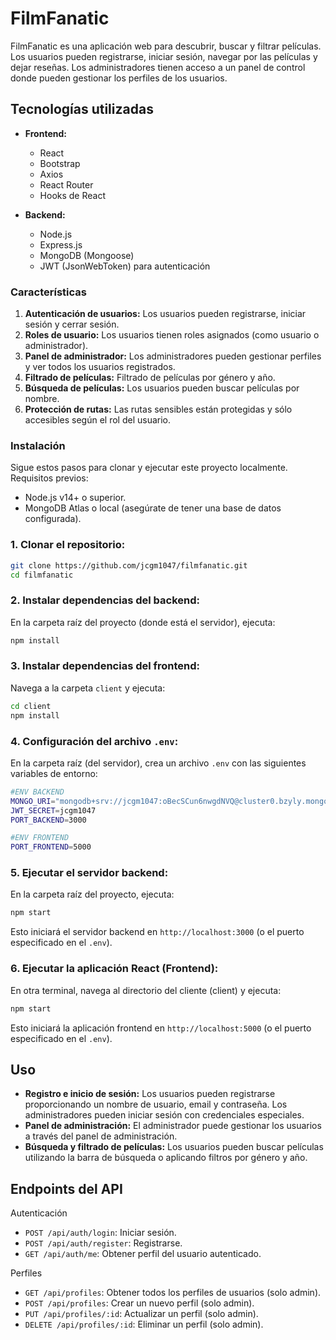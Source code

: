 # FilmFanatic

FilmFanatic es una aplicación web para descubrir, buscar y filtrar películas. Los usuarios pueden registrarse, iniciar sesión, navegar por las películas y dejar reseñas. Los administradores tienen acceso a un panel de control donde pueden gestionar los perfiles de los usuarios.

## Tecnologías utilizadas
- **Frontend:**
  - React
  - Bootstrap
  - Axios
  - React Router
  - Hooks de React

- **Backend:**
  - Node.js
  - Express.js
  - MongoDB (Mongoose)
  - JWT (JsonWebToken) para autenticación

### Características
1. **Autenticación de usuarios:** Los usuarios pueden registrarse, iniciar sesión y cerrar sesión.
2. **Roles de usuario:** Los usuarios tienen roles asignados (como usuario o administrador).
3. **Panel de administrador:** Los administradores pueden gestionar perfiles y ver todos los usuarios registrados.
4. **Filtrado de películas:** Filtrado de películas por género y año.
5. **Búsqueda de películas:** Los usuarios pueden buscar películas por nombre.
6. **Protección de rutas:** Las rutas sensibles están protegidas y sólo accesibles según el rol del usuario.

### Instalación
Sigue estos pasos para clonar y ejecutar este proyecto localmente.
Requisitos previos:

- Node.js v14+ o superior.
- MongoDB Atlas o local (asegúrate de tener una base de datos configurada).

### 1. Clonar el repositorio:

```bash
git clone https://github.com/jcgm1047/filmfanatic.git
cd filmfanatic
```

### 2. Instalar dependencias del backend:

En la carpeta raíz del proyecto (donde está el servidor), ejecuta:
```bash
npm install
```

### 3. Instalar dependencias del frontend:

Navega a la carpeta `client` y ejecuta:
```bash
cd client
npm install
```

### 4. Configuración del archivo `.env`:

En la carpeta raíz (del servidor), crea un archivo `.env` con las siguientes variables de entorno:

```bash
#ENV BACKEND
MONGO_URI="mongodb+srv://jcgm1047:oBecSCun6nwgdNVQ@cluster0.bzyly.mongodb.net/?retryWrites=true&w=majority&appName=Cluster0"
JWT_SECRET=jcgm1047
PORT_BACKEND=3000

#ENV FRONTEND
PORT_FRONTEND=5000
```

### 5. Ejecutar el servidor backend:

En la carpeta raíz del proyecto, ejecuta:

```bash
npm start
```

Esto iniciará el servidor backend en `http://localhost:3000` (o el puerto especificado en el `.env`).

### 6. Ejecutar la aplicación React (Frontend):

En otra terminal, navega al directorio del cliente (client) y ejecuta:

```bash
npm start
```

Esto iniciará la aplicación frontend en `http://localhost:5000` (o el puerto especificado en el `.env`).

## Uso

- **Registro e inicio de sesión:** Los usuarios pueden registrarse proporcionando un nombre de usuario, email y contraseña. Los administradores pueden iniciar sesión con credenciales especiales.
- **Panel de administración:** El administrador puede gestionar los usuarios a través del panel de administración.
- **Búsqueda y filtrado de películas:** Los usuarios pueden buscar películas utilizando la barra de búsqueda o aplicando filtros por género y año.

## Endpoints del API
Autenticación

- `POST /api/auth/login`: Iniciar sesión.
- `POST /api/auth/register`: Registrarse.
- `GET /api/auth/me`: Obtener perfil del usuario autenticado.

Perfiles

- `GET /api/profiles`: Obtener todos los perfiles de usuarios (solo admin).
- `POST /api/profiles`: Crear un nuevo perfil (solo admin).
- `PUT /api/profiles/:id`: Actualizar un perfil (solo admin).
- `DELETE /api/profiles/:id`: Eliminar un perfil (solo admin).
